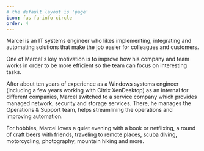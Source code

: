```yaml
---
# the default layout is 'page'
icon: fas fa-info-circle
order: 4
---
```


Marcel is an IT systems engineer who likes implementing, integrating and automating solutions that make the job easier for colleagues and customers.

One of Marcel's key motivation is to improve how his company and team works in order to be more efficient so the team can focus on interesting tasks.

After about ten years of experience as a Windows systems engineer (including a few years working with Citrix XenDesktop) as an internal for different companies, Marcel switched to a service company which provides managed network, security and storage services. There, he manages the Operations & Support team, helps streamlining the operations and improving automation.

For hobbies, Marcel loves a quiet evening with a book or netflixing, a round of craft beers with friends, traveling to remote places, scuba diving, motorcycling, photography, mountain hiking and more.

